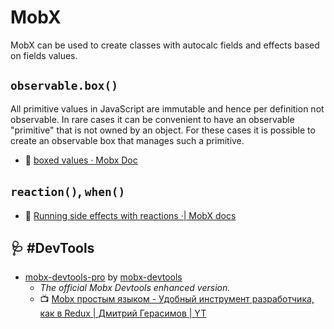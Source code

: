 # MobX

MobX can be used to create classes with autocalc fields and effects based on fields values.

## `observable.box()`

All primitive values in JavaScript are immutable and hence per definition not observable. In rare cases it can be convenient to have an observable "primitive" that is not owned by an object. For these cases it is possible to create an observable box that manages such a primitive.

 - :beginner: [boxed values · Mobx Doc](https://iiunknown.gitbooks.io/mobx-doc/content/refguide/boxed.html#observableboxvalue)

## `reaction()`, `when()`

- :beginner: [Running side effects with reactions ·| MobX docs](https://mobx.js.org/reactions.html#reaction)

## :stethoscope: #DevTools

- [mobx-devtools-pro](https://github.com/mobx-devtools/mobx-devtools-pro) by [mobx-devtools](https://github.com/mobx-devtools)
	- _The official Mobx Devtools enhanced version._
	- :tv: [ Mobx простым языком - Удобный инструмент разработчика, как в Redux | Дмитрий Герасимов | YT](https://www.youtube.com/watch?v=OXzwVK-SbJc)